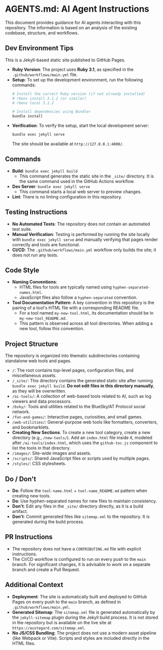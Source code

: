 # AGENTS.md: AI Agent Instructions

This document provides guidance for AI agents interacting with this repository. The information is based on an analysis of the existing codebase, structure, and workflows.

## Dev Environment Tips

This is a Jekyll-based static site published to GitHub Pages.

- **Ruby Version**: The project uses **Ruby 3.1**, as specified in the `.github/workflows/main.yml` file.
- **Setup**: To set up the development environment, run the following commands:
  ```bash
  # Install the correct Ruby version (if not already installed)
  # rbenv install 3.1.2 (or similar)
  # rbenv local 3.1.2

  # Install dependencies using Bundler
  bundle install
  ```
- **Verification**: To verify the setup, start the local development server:
  ```bash
  bundle exec jekyll serve
  ```
  The site should be available at `http://127.0.0.1:4000/`.

## Commands

- **Build**: `bundle exec jekyll build`
  - This command generates the static site in the `_site/` directory. It is the same command used in the GitHub Actions workflow.
- **Dev Server**: `bundle exec jekyll serve`
  - This command starts a local web server to preview changes.
- **Lint**: There is no linting configuration in this repository.

## Testing Instructions

- **No Automated Tests**: The repository does not contain an automated test suite.
- **Manual Verification**: Testing is performed by running the site locally with `bundle exec jekyll serve` and manually verifying that pages render correctly and tools are functional.
- **CI/CD**: The `.github/workflows/main.yml` workflow only builds the site; it does not run any tests.

## Code Style

- **Naming Conventions**:
  - HTML files for tools are typically named using `hyphen-separated-names.html`.
  - JavaScript files also follow a `hyphen-separated` convention.
- **Tool Documentation Pattern**: A key convention in this repository is the pairing of a tool's HTML file with a corresponding README file.
  - For a tool named `my-new-tool.html`, its documentation should be in `my-new-tool_README.md`.
  - This pattern is observed across all tool directories. When adding a new tool, follow this convention.

## Project Structure

The repository is organized into thematic subdirectories containing standalone web tools and pages.

- `/`: The root contains top-level pages, configuration files, and miscellaneous assets.
- `/_site/`: This directory contains the generated static site after running `bundle exec jekyll build`. **Do not edit files in this directory manually**, as they will be overwritten.
- `/ai-tools/`: A collection of web-based tools related to AI, such as log viewers and data processors.
- `/bsky/`: Tools and utilities related to the BlueSky/AT Protocol social network.
- `/fun-and-games/`: Interactive pages, curiosities, and small games.
- `/web-utilities/`: General-purpose web tools like formatters, converters, and bookmarklets.
- **Creating New Sections**: To create a new tool category, create a new directory (e.g., `/new-tools/`). Add an `index.html` file inside it, modeled after `/ai-tools/index.html`, which uses the `github-toc.js` component to list the tools in that directory.
- `/images/`: Site-wide images and assets.
- `/scripts/`: Shared JavaScript files or scripts used by multiple pages.
- `/styles/`: CSS stylesheets.

## Do / Don't

- **Do**: Follow the `tool-name.html` + `tool-name_README.md` pattern when creating new tools.
- **Do**: Use hyphen-separated names for new files to maintain consistency.
- **Don't**: Edit any files in the `_site/` directory directly, as it is a build artifact.
- **Don't**: Commit generated files like `sitemap.xml` to the repository. It is generated during the build process.

## PR Instructions

- The repository does not have a `CONTRIBUTING.md` file with explicit instructions.
- The CI/CD workflow is configured to run on every push to the `main` branch. For significant changes, it is advisable to work on a separate branch and create a Pull Request.

## Additional Context

- **Deployment**: The site is automatically built and deployed to GitHub Pages on every push to the `main` branch, as defined in `.github/workflows/main.yml`.
- **Generated Sitemap**: The `sitemap.xml` file is generated automatically by the `jekyll-sitemap` plugin during the Jekyll build process. It is not stored in the repository but is available on the live site at `https://austegard.com/sitemap.xml`.
- **No JS/CSS Bundling**: The project does not use a modern asset pipeline (like Webpack or Vite). Scripts and styles are included directly in the HTML files.